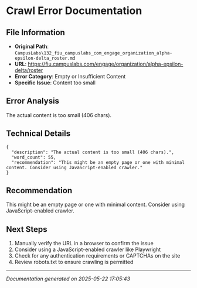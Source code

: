 # Crawl Error Documentation

## File Information
- **Original Path**: `CampusLabs\132_fiu_campuslabs_com_engage_organization_alpha-epsilon-delta_roster.md`
- **URL**: https://fiu.campuslabs.com/engage/organization/alpha-epsilon-delta/roster
- **Error Category**: Empty or Insufficient Content
- **Specific Issue**: Content too small

## Error Analysis
The actual content is too small (406 chars).

## Technical Details
```
{
  "description": "The actual content is too small (406 chars).",
  "word_count": 55,
  "recommendation": "This might be an empty page or one with minimal content. Consider using JavaScript-enabled crawler."
}
```

## Recommendation
This might be an empty page or one with minimal content. Consider using JavaScript-enabled crawler.

## Next Steps
1. Manually verify the URL in a browser to confirm the issue
2. Consider using a JavaScript-enabled crawler like Playwright
3. Check for any authentication requirements or CAPTCHAs on the site
4. Review robots.txt to ensure crawling is permitted

---
*Documentation generated on 2025-05-22 17:05:43*
